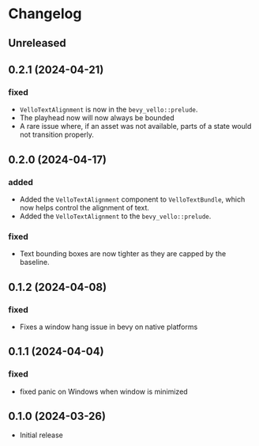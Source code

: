 # Changelog

<!-- Instructions

This changelog follows the patterns described here: <https://keepachangelog.com/en/1.0.0/>.

Subheadings to categorize changes are `added, changed, deprecated, removed, fixed, security`.

-->

## Unreleased

## 0.2.1 (2024-04-21)

### fixed

- `VelloTextAlignment` is now in the `bevy_vello::prelude`.
- The playhead now will now always be bounded
- A rare issue where, if an asset was not available, parts of a state would not transition properly.

## 0.2.0 (2024-04-17)

### added

- Added the `VelloTextAlignment` component to `VelloTextBundle`, which now helps control the alignment of text.
- Added the `VelloTextAlignment` to the `bevy_vello::prelude`.

### fixed

- Text bounding boxes are now tighter as they are capped by the baseline.

## 0.1.2 (2024-04-08)

### fixed

- Fixes a window hang issue in bevy on native platforms

## 0.1.1 (2024-04-04)

### fixed

- fixed panic on Windows when window is minimized

## 0.1.0 (2024-03-26)

- Initial release
